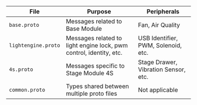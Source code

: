 | File                | Purpose                                                            | Peripherals                          |
| ------------------- | ------------------------------------------------------------------ | ------------------------------------ |
| `base.proto`        | Messages related to Base Module                                    | Fan, Air Quality                     |
| `lightengine.proto` | Messages related to light engine lock, pwm control, identity, etc. | USB Identifier, PWM, Solenoid, etc.  |
| `4s.proto`          | Messages specific to Stage Module 4S                               | Stage Drawer, Vibration Sensor, etc. |
| `common.proto`      | Types shared between multiple proto files                          | Not applicable                       |
